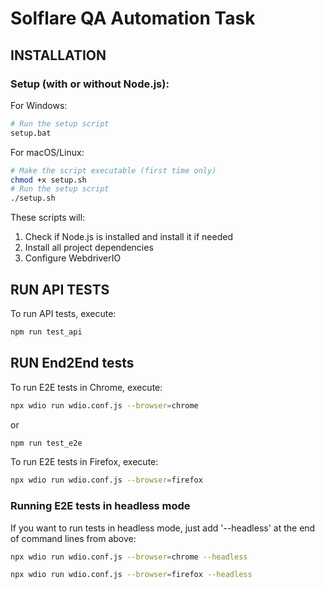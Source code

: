 # Solflare QA Automation Task

## INSTALLATION

### Setup (with or without Node.js):

For Windows:
```bash
# Run the setup script
setup.bat
```

For macOS/Linux:
```bash
# Make the script executable (first time only)
chmod +x setup.sh
# Run the setup script
./setup.sh
```

These scripts will:
1. Check if Node.js is installed and install it if needed
2. Install all project dependencies
3. Configure WebdriverIO

## RUN API TESTS

To run API tests, execute:

```bash
npm run test_api
```

## RUN End2End tests

To run E2E tests in Chrome, execute:

```bash
npx wdio run wdio.conf.js --browser=chrome
```

or

```bash
npm run test_e2e
```

To run E2E tests in Firefox, execute:

```bash
npx wdio run wdio.conf.js --browser=firefox
```

### Running E2E tests in headless mode

If you want to run tests in headless mode, just add '--headless' at the end of command lines from above:

```bash
npx wdio run wdio.conf.js --browser=chrome --headless
```

```bash
npx wdio run wdio.conf.js --browser=firefox --headless
```